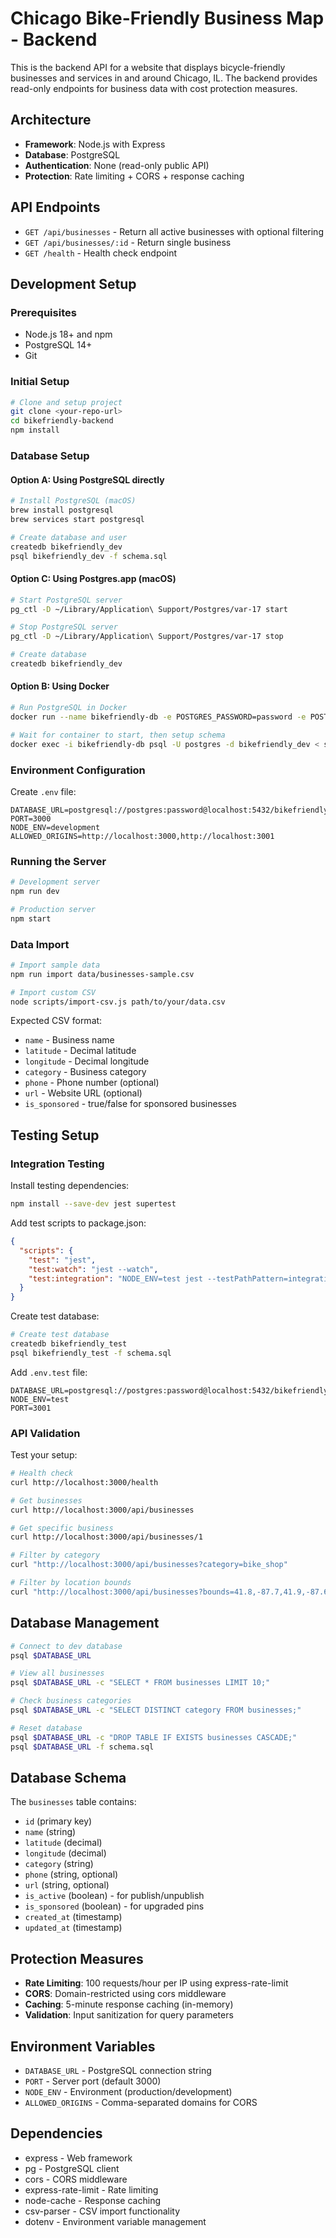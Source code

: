 # Chicago Bike-Friendly Business Map - Backend

This is the backend API for a website that displays bicycle-friendly businesses and services in and around Chicago, IL. The backend provides read-only endpoints for business data with cost protection measures.

## Architecture

- **Framework**: Node.js with Express
- **Database**: PostgreSQL
- **Authentication**: None (read-only public API)
- **Protection**: Rate limiting + CORS + response caching

## API Endpoints

- `GET /api/businesses` - Return all active businesses with optional filtering
- `GET /api/businesses/:id` - Return single business
- `GET /health` - Health check endpoint

## Development Setup

### Prerequisites

- Node.js 18+ and npm
- PostgreSQL 14+ 
- Git

### Initial Setup

```bash
# Clone and setup project
git clone <your-repo-url>
cd bikefriendly-backend
npm install
```

### Database Setup

#### Option A: Using PostgreSQL directly
```bash
# Install PostgreSQL (macOS)
brew install postgresql
brew services start postgresql

# Create database and user
createdb bikefriendly_dev
psql bikefriendly_dev -f schema.sql
```

#### Option C: Using Postgres.app (macOS)
```bash
# Start PostgreSQL server
pg_ctl -D ~/Library/Application\ Support/Postgres/var-17 start

# Stop PostgreSQL server
pg_ctl -D ~/Library/Application\ Support/Postgres/var-17 stop

# Create database
createdb bikefriendly_dev
```

#### Option B: Using Docker
```bash
# Run PostgreSQL in Docker
docker run --name bikefriendly-db -e POSTGRES_PASSWORD=password -e POSTGRES_DB=bikefriendly_dev -p 5432:5432 -d postgres:14

# Wait for container to start, then setup schema
docker exec -i bikefriendly-db psql -U postgres -d bikefriendly_dev < schema.sql
```

### Environment Configuration

Create `.env` file:
```
DATABASE_URL=postgresql://postgres:password@localhost:5432/bikefriendly_dev
PORT=3000
NODE_ENV=development
ALLOWED_ORIGINS=http://localhost:3000,http://localhost:3001
```

### Running the Server

```bash
# Development server
npm run dev

# Production server  
npm start
```

### Data Import

```bash
# Import sample data
npm run import data/businesses-sample.csv

# Import custom CSV
node scripts/import-csv.js path/to/your/data.csv
```

Expected CSV format:
- `name` - Business name
- `latitude` - Decimal latitude 
- `longitude` - Decimal longitude
- `category` - Business category
- `phone` - Phone number (optional)
- `url` - Website URL (optional)
- `is_sponsored` - true/false for sponsored businesses

## Testing Setup

### Integration Testing

Install testing dependencies:
```bash
npm install --save-dev jest supertest
```

Add test scripts to package.json:
```json
{
  "scripts": {
    "test": "jest",
    "test:watch": "jest --watch",
    "test:integration": "NODE_ENV=test jest --testPathPattern=integration"
  }
}
```

Create test database:
```bash
# Create test database
createdb bikefriendly_test
psql bikefriendly_test -f schema.sql
```

Add `.env.test` file:
```
DATABASE_URL=postgresql://postgres:password@localhost:5432/bikefriendly_test
NODE_ENV=test
PORT=3001
```

### API Validation

Test your setup:
```bash
# Health check
curl http://localhost:3000/health

# Get businesses
curl http://localhost:3000/api/businesses

# Get specific business
curl http://localhost:3000/api/businesses/1

# Filter by category
curl "http://localhost:3000/api/businesses?category=bike_shop"

# Filter by location bounds
curl "http://localhost:3000/api/businesses?bounds=41.8,-87.7,41.9,-87.6"
```

## Database Management

```bash
# Connect to dev database
psql $DATABASE_URL

# View all businesses
psql $DATABASE_URL -c "SELECT * FROM businesses LIMIT 10;"

# Check business categories
psql $DATABASE_URL -c "SELECT DISTINCT category FROM businesses;"

# Reset database
psql $DATABASE_URL -c "DROP TABLE IF EXISTS businesses CASCADE;"
psql $DATABASE_URL -f schema.sql
```

## Database Schema

The `businesses` table contains:
- `id` (primary key)
- `name` (string)
- `latitude` (decimal)
- `longitude` (decimal)
- `category` (string)
- `phone` (string, optional)
- `url` (string, optional)
- `is_active` (boolean) - for publish/unpublish
- `is_sponsored` (boolean) - for upgraded pins
- `created_at` (timestamp)
- `updated_at` (timestamp)

## Protection Measures

- **Rate Limiting**: 100 requests/hour per IP using express-rate-limit
- **CORS**: Domain-restricted using cors middleware
- **Caching**: 5-minute response caching (in-memory)
- **Validation**: Input sanitization for query parameters

## Environment Variables

- `DATABASE_URL` - PostgreSQL connection string
- `PORT` - Server port (default 3000)
- `NODE_ENV` - Environment (production/development)
- `ALLOWED_ORIGINS` - Comma-separated domains for CORS

## Dependencies

- express - Web framework
- pg - PostgreSQL client
- cors - CORS middleware
- express-rate-limit - Rate limiting
- node-cache - Response caching
- csv-parser - CSV import functionality
- dotenv - Environment variable management